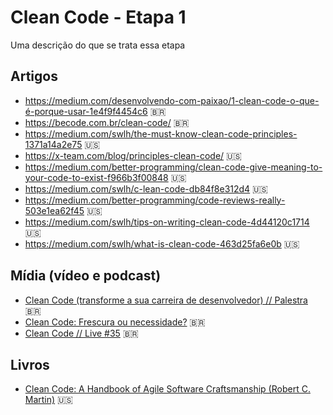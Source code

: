 # Clean Code - Etapa 1

Uma descrição do que se trata essa etapa

## Artigos

- https://medium.com/desenvolvendo-com-paixao/1-clean-code-o-que-é-porque-usar-1e4f9f4454c6 🇧🇷
- https://becode.com.br/clean-code/ 🇧🇷
- https://medium.com/swlh/the-must-know-clean-code-principles-1371a14a2e75 🇺🇸
- https://x-team.com/blog/principles-clean-code/ 🇺🇸
- https://medium.com/better-programming/clean-code-give-meaning-to-your-code-to-exist-f966b3f00848 🇺🇸
- https://medium.com/swlh/c-lean-code-db84f8e312d4 🇺🇸
- https://medium.com/better-programming/code-reviews-really-503e1ea62f45 🇺🇸
- https://medium.com/swlh/tips-on-writing-clean-code-4d44120c1714 🇺🇸
- https://medium.com/swlh/what-is-clean-code-463d25fa6e0b 🇺🇸

## Mídia (vídeo e podcast)
- [Clean Code (transforme a sua carreira de desenvolvedor) // Palestra](https://www.youtube.com/watch?v=4EnLAQprzJU) 🇧🇷
- [Clean Code: Frescura ou necessidade?](https://cafe.algaworks.com/palestra-especial-codigo-limpo/) 🇧🇷
- [Clean Code // Live #35](https://www.youtube.com/watch?v=tlqpNTFa_YQ) 🇧🇷

## Livros
- [Clean Code: A Handbook of Agile Software Craftsmanship (Robert C. Martin)](https://www.amazon.com/Clean-Code-Handbook-Software-Craftsmanship/dp/0132350882/ref=sr_1_1?dchild=1&keywords=Clean+Code&qid=1594668343&sr=8-1) 🇺🇸
